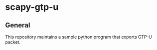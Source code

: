 # scapy-gtp-u
## General
This repository maintains a sample python program that exports GTP-U packet.